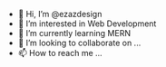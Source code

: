 - 👋 Hi, I’m @ezazdesign
- 👀 I’m interested in Web Development
- 🌱 I’m currently learning MERN
- 💞️ I’m looking to collaborate on ...
- 📫 How to reach me ...

<!---
ezazdesign/ezazdesign is a ✨ special ✨ repository because its `README.md` (this file) appears on your GitHub profile.
You can click the Preview link to take a look at your changes.
--->
